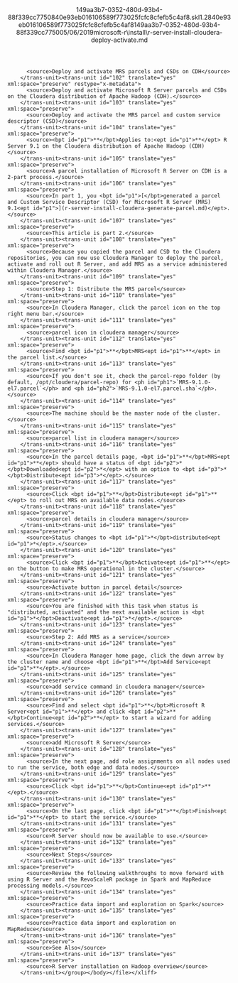 <?xml version="1.0"?><xliff version="1.2" xmlns="urn:oasis:names:tc:xliff:document:1.2" xmlns:xsi="http://www.w3.org/2001/XMLSchema-instance" xsi:schemaLocation="urn:oasis:names:tc:xliff:document:1.2 xliff-core-1.2-transitional.xsd"><file datatype="xml" original="r-server-install-cloudera-deploy-activate.md" source-language="en-US" target-language="en-US"><header><tool tool-id="mdxliff" tool-name="mdxliff" tool-version="1.0-1931010" tool-company="Microsoft" /><xliffext:skl_file_name xmlns:xliffext="urn:microsoft:content:schema:xliffextensions">149aa3b7-0352-480d-93b4-88f339cc7750840e93eb016106589f773025fcfc8cfefb5c4af8.skl</xliffext:skl_file_name><xliffext:version xmlns:xliffext="urn:microsoft:content:schema:xliffextensions">1.2</xliffext:version><xliffext:ms.openlocfilehash xmlns:xliffext="urn:microsoft:content:schema:xliffextensions">840e93eb016106589f773025fcfc8cfefb5c4af8</xliffext:ms.openlocfilehash><xliffext:ms.sourcegitcommit xmlns:xliffext="urn:microsoft:content:schema:xliffextensions">149aa3b7-0352-480d-93b4-88f339cc7750</xliffext:ms.sourcegitcommit><xliffext:ms.lasthandoff xmlns:xliffext="urn:microsoft:content:schema:xliffextensions">05/06/2019</xliffext:ms.lasthandoff><xliffext:ms.openlocfilepath xmlns:xliffext="urn:microsoft:content:schema:xliffextensions">microsoft-r\install\r-server-install-cloudera-deploy-activate.md</xliffext:ms.openlocfilepath></header><body><group id="content" extype="content"><trans-unit id="101" translate="yes" xml:space="preserve" restype="x-metadata">
          <source>Deploy and activate MRS parcels and CSDs on CDH</source>
        </trans-unit><trans-unit id="102" translate="yes" xml:space="preserve" restype="x-metadata">
          <source>Deploy and activate Microsoft R Server parcels and CSDs on the Cloudera distribution of Apache Hadoop (CDH).</source>
        </trans-unit><trans-unit id="103" translate="yes" xml:space="preserve">
          <source>Deploy and activate the MRS parcel and custom service descriptor (CSD)</source>
        </trans-unit><trans-unit id="104" translate="yes" xml:space="preserve">
          <source><bpt id="p1">**</bpt>Applies to:<ept id="p1">**</ept> R Server 9.1 on the Cloudera distribution of Apache Hadoop (CDH)</source>
        </trans-unit><trans-unit id="105" translate="yes" xml:space="preserve">
          <source>A parcel installation of Microsoft R Server on CDH is a 2-part process.</source>
        </trans-unit><trans-unit id="106" translate="yes" xml:space="preserve">
          <source>In part 1, you <bpt id="p1">[</bpt>generated a parcel and Custom Service Descriptor (CSD) for Microsoft R Server (MRS) 9.1<ept id="p1">](r-server-install-cloudera-generate-parcel.md)</ept>.</source>
        </trans-unit><trans-unit id="107" translate="yes" xml:space="preserve">
          <source>This article is part 2.</source>
        </trans-unit><trans-unit id="108" translate="yes" xml:space="preserve">
          <source>Because you copied the parcel and CSD to the Cloudera repositories, you can now use Cloudera Manager to deploy the parcel, activate and roll out R Server, and add MRS as a service administered within Cloudera Manager.</source>
        </trans-unit><trans-unit id="109" translate="yes" xml:space="preserve">
          <source>Step 1: Distribute the MRS parcel</source>
        </trans-unit><trans-unit id="110" translate="yes" xml:space="preserve">
          <source>In Cloudera Manager, click the parcel icon on the top right menu bar.</source>
        </trans-unit><trans-unit id="111" translate="yes" xml:space="preserve">
          <source>parcel icon in cloudera manager</source>
        </trans-unit><trans-unit id="112" translate="yes" xml:space="preserve">
          <source>Find <bpt id="p1">**</bpt>MRS<ept id="p1">**</ept> in the parcel list.</source>
        </trans-unit><trans-unit id="113" translate="yes" xml:space="preserve">
          <source>If you don't see it, check the parcel-repo folder (by default, /opt/cloudera/parcel-repo) for <ph id="ph1">`MRS-9.1.0-el7.parcel`</ph> and <ph id="ph2">`MRS-9.1.0-el7.parcel.sha`</ph>.</source>
        </trans-unit><trans-unit id="114" translate="yes" xml:space="preserve">
          <source>The machine should be the master node of the cluster.</source>
        </trans-unit><trans-unit id="115" translate="yes" xml:space="preserve">
          <source>parcel list in cloudera manager</source>
        </trans-unit><trans-unit id="116" translate="yes" xml:space="preserve">
          <source>In the parcel details page, <bpt id="p1">**</bpt>MRS<ept id="p1">**</ept> should have a status of <bpt id="p2">*</bpt>Downloaded<ept id="p2">*</ept> with an option to <bpt id="p3">*</bpt>Distribute<ept id="p3">*</ept>.</source>
        </trans-unit><trans-unit id="117" translate="yes" xml:space="preserve">
          <source>Click <bpt id="p1">**</bpt>Distribute<ept id="p1">**</ept> to roll out MRS on available data nodes.</source>
        </trans-unit><trans-unit id="118" translate="yes" xml:space="preserve">
          <source>parcel details in cloudera manager</source>
        </trans-unit><trans-unit id="119" translate="yes" xml:space="preserve">
          <source>Status changes to <bpt id="p1">*</bpt>distributed<ept id="p1">*</ept>.</source>
        </trans-unit><trans-unit id="120" translate="yes" xml:space="preserve">
          <source>Click <bpt id="p1">**</bpt>Activate<ept id="p1">**</ept> on the button to make MRS operational in the cluster.</source>
        </trans-unit><trans-unit id="121" translate="yes" xml:space="preserve">
          <source>Activate button in parcel detail</source>
        </trans-unit><trans-unit id="122" translate="yes" xml:space="preserve">
          <source>You are finished with this task when status is "distributed, activated" and the next available action is <bpt id="p1">*</bpt>Deactivate<ept id="p1">*</ept>.</source>
        </trans-unit><trans-unit id="123" translate="yes" xml:space="preserve">
          <source>Step 2: Add MRS as a service</source>
        </trans-unit><trans-unit id="124" translate="yes" xml:space="preserve">
          <source>In Cloudera Manager home page, click the down arrow by the cluster name and choose <bpt id="p1">**</bpt>Add Service<ept id="p1">**</ept>.</source>
        </trans-unit><trans-unit id="125" translate="yes" xml:space="preserve">
          <source>add service command in cloudera manager</source>
        </trans-unit><trans-unit id="126" translate="yes" xml:space="preserve">
          <source>Find and select <bpt id="p1">**</bpt>Microsoft R Server<ept id="p1">**</ept> and click <bpt id="p2">**</bpt>Continue<ept id="p2">**</ept> to start a wizard for adding services.</source>
        </trans-unit><trans-unit id="127" translate="yes" xml:space="preserve">
          <source>add Microsoft R Server</source>
        </trans-unit><trans-unit id="128" translate="yes" xml:space="preserve">
          <source>In the next page, add role assignments on all nodes used to run the service, both edge and data nodes.</source>
        </trans-unit><trans-unit id="129" translate="yes" xml:space="preserve">
          <source>Click <bpt id="p1">**</bpt>Continue<ept id="p1">**</ept>.</source>
        </trans-unit><trans-unit id="130" translate="yes" xml:space="preserve">
          <source>On the last page, click <bpt id="p1">**</bpt>Finish<ept id="p1">**</ept> to start the service.</source>
        </trans-unit><trans-unit id="131" translate="yes" xml:space="preserve">
          <source>R Server should now be available to use.</source>
        </trans-unit><trans-unit id="132" translate="yes" xml:space="preserve">
          <source>Next Steps</source>
        </trans-unit><trans-unit id="133" translate="yes" xml:space="preserve">
          <source>Review the following walkthroughs to move forward with using R Server and the RevoScaleR package in Spark and MapReduce processing models.</source>
        </trans-unit><trans-unit id="134" translate="yes" xml:space="preserve">
          <source>Practice data import and exploration on Spark</source>
        </trans-unit><trans-unit id="135" translate="yes" xml:space="preserve">
          <source>Practice data import and exploration on MapReduce</source>
        </trans-unit><trans-unit id="136" translate="yes" xml:space="preserve">
          <source>See Also</source>
        </trans-unit><trans-unit id="137" translate="yes" xml:space="preserve">
          <source>R Server installation on Hadoop overview</source>
        </trans-unit></group></body></file></xliff>